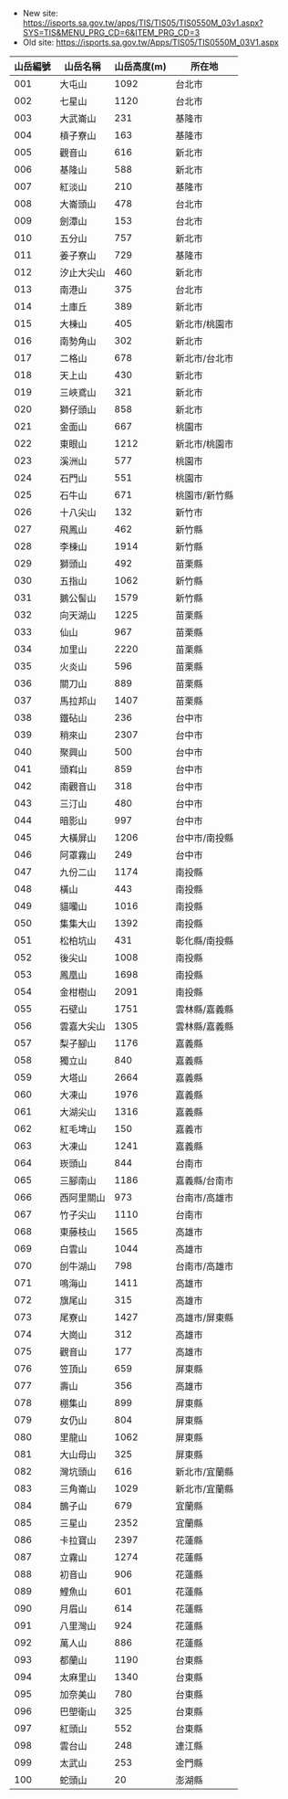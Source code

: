 - New site: https://isports.sa.gov.tw/apps/TIS/TIS05/TIS0550M_03v1.aspx?SYS=TIS&MENU_PRG_CD=6&ITEM_PRG_CD=3
- Old site: https://isports.sa.gov.tw/Apps/TIS05/TIS0550M_03V1.aspx

| 山岳編號 | 山岳名稱 | 山岳高度(m) | 所在地 |
| ------ | ------- | ---------- | ----- |
| 001 | 大屯山 | 1092 | 台北市
| 002 | 七星山 | 1120 | 台北市
| 003 | 大武崙山 | 231 | 基隆市
| 004 | 槓子寮山 | 163 | 基隆市
| 005 | 觀音山 | 616 | 新北市
| 006 | 基隆山 | 588 | 新北市
| 007 | 紅淡山 | 210 | 基隆市
| 008 | 大崙頭山 | 478 | 台北市
| 009 | 劍潭山 | 153 | 台北市
| 010 | 五分山 | 757 | 新北市
| 011 | 姜子寮山 | 729 | 基隆市
| 012 | 汐止大尖山 | 460 | 新北市
| 013 | 南港山 | 375 | 台北市
| 014 | 土庫丘 | 389 | 新北市
| 015 | 大棟山 | 405 | 新北市/桃園市
| 016 | 南勢角山 | 302 | 新北市
| 017 | 二格山 | 678 | 新北市/台北市
| 018 | 天上山 | 430 | 新北市
| 019 | 三峽鳶山 | 321 | 新北市
| 020 | 獅仔頭山 | 858 | 新北市
| 021 | 金面山 | 667 | 桃園市
| 022 | 東眼山 | 1212 | 新北市/桃園市
| 023 | 溪洲山 | 577 | 桃園市
| 024 | 石門山 | 551 | 桃園市
| 025 | 石牛山 | 671 | 桃園市/新竹縣
| 026 | 十八尖山 | 132 | 新竹市
| 027 | 飛鳳山 | 462 | 新竹縣
| 028 | 李棟山 | 1914 | 新竹縣
| 029 | 獅頭山 | 492 | 苗栗縣
| 030 | 五指山 | 1062 | 新竹縣
| 031 | 鵝公髻山 | 1579 | 新竹縣
| 032 | 向天湖山 | 1225 | 苗栗縣
| 033 | 仙山 | 967 | 苗栗縣
| 034 | 加里山 | 2220 | 苗栗縣
| 035 | 火炎山 | 596 | 苗栗縣
| 036 | 關刀山 | 889 | 苗栗縣
| 037 | 馬拉邦山 | 1407 | 苗栗縣
| 038 | 鐵砧山 | 236 | 台中市
| 039 | 稍來山 | 2307 | 台中市
| 040 | 聚興山 | 500 | 台中市
| 041 | 頭嵙山 | 859 | 台中市
| 042 | 南觀音山 | 318 | 台中市
| 043 | 三汀山 | 480 | 台中市
| 044 | 暗影山 | 997 | 台中市
| 045 | 大橫屏山 | 1206 | 台中市/南投縣
| 046 | 阿罩霧山 | 249 | 台中市
| 047 | 九份二山 | 1174 | 南投縣
| 048 | 橫山 | 443 | 南投縣
| 049 | 貓囒山 | 1016 | 南投縣
| 050 | 集集大山 | 1392 | 南投縣
| 051 | 松柏坑山 | 431 | 彰化縣/南投縣
| 052 | 後尖山 | 1008 | 南投縣
| 053 | 鳳凰山 | 1698 | 南投縣
| 054 | 金柑樹山 | 2091 | 南投縣
| 055 | 石壁山 | 1751 | 雲林縣/嘉義縣
| 056 | 雲嘉大尖山 | 1305 | 雲林縣/嘉義縣
| 057 | 梨子腳山 | 1176 | 嘉義縣
| 058 | 獨立山 | 840 | 嘉義縣
| 059 | 大塔山 | 2664 | 嘉義縣
| 060 | 大凍山 | 1976 | 嘉義縣
| 061 | 大湖尖山 | 1316 | 嘉義縣
| 062 | 紅毛埤山 | 150 | 嘉義市
| 063 | 大凍山 | 1241 | 嘉義縣
| 064 | 崁頭山 | 844 | 台南市
| 065 | 三腳南山 | 1186 | 嘉義縣/台南市
| 066 | 西阿里關山 | 973 | 台南市/高雄市
| 067 | 竹子尖山 | 1110 | 台南市
| 068 | 東藤枝山 | 1565 | 高雄市
| 069 | 白雲山 | 1044 | 高雄市
| 070 | 刣牛湖山 | 798 | 台南市/高雄市
| 071 | 鳴海山 | 1411 | 高雄市
| 072 | 旗尾山 | 315 | 高雄市
| 073 | 尾寮山 | 1427 | 高雄市/屏東縣
| 074 | 大崗山 | 312 | 高雄市
| 075 | 觀音山 | 177 | 高雄市
| 076 | 笠頂山 | 659 | 屏東縣
| 077 | 壽山 | 356 | 高雄市
| 078 | 棚集山 | 899 | 屏東縣
| 079 | 女仍山 | 804 | 屏東縣
| 080 | 里龍山 | 1062 | 屏東縣
| 081 | 大山母山 | 325 | 屏東縣
| 082 | 灣坑頭山 | 616 | 新北市/宜蘭縣
| 083 | 三角崙山 | 1029 | 新北市/宜蘭縣
| 084 | 鵲子山 | 679 | 宜蘭縣
| 085 | 三星山 | 2352 | 宜蘭縣
| 086 | 卡拉寶山 | 2397 | 花蓮縣
| 087 | 立霧山 | 1274 | 花蓮縣
| 088 | 初音山 | 906 | 花蓮縣
| 089 | 鯉魚山 | 601 | 花蓮縣
| 090 | 月眉山 | 614 | 花蓮縣
| 091 | 八里灣山 | 924 | 花蓮縣
| 092 | 萬人山 | 886 | 花蓮縣
| 093 | 都蘭山 | 1190 | 台東縣
| 094 | 太麻里山 | 1340 | 台東縣
| 095 | 加奈美山 | 780 | 台東縣
| 096 | 巴塱衛山 | 325 | 台東縣
| 097 | 紅頭山 | 552 | 台東縣
| 098 | 雲台山 | 248 | 連江縣
| 099 | 太武山 | 253 | 金門縣
| 100 | 蛇頭山 | 20 | 澎湖縣
